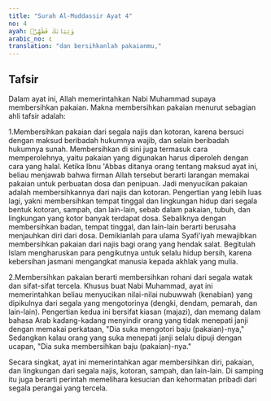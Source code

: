 ```yaml
---
title: "Surah Al-Muddassir Ayat 4"
no: 4
ayah: وَثِيَابَكَ فَطَهِّرْۖ
arabic_no: ٤
translation: "dan bersihkanlah pakaianmu,"
---
```


## Tafsir

Dalam ayat ini, Allah memerintahkan Nabi Muhammad supaya membersihkan pakaian. Makna membersihkan pakaian menurut sebagian ahli tafsir adalah:

1.Membersihkan pakaian dari segala najis dan kotoran, karena bersuci dengan maksud beribadah hukumnya wajib, dan selain beribadah hukumnya sunah. Membersihkan di sini juga termasuk cara memperolehnya, yaitu pakaian yang digunakan harus diperoleh dengan cara yang halal. Ketika Ibnu 'Abbas ditanya orang tentang maksud ayat ini, beliau menjawab bahwa firman Allah tersebut berarti larangan memakai pakaian untuk perbuatan dosa dan penipuan. Jadi menyucikan pakaian adalah membersihkannya dari najis dan kotoran. Pengertian yang lebih luas lagi, yakni membersihkan tempat tinggal dan lingkungan hidup dari segala bentuk kotoran, sampah, dan lain-lain, sebab dalam pakaian, tubuh, dan lingkungan yang kotor banyak terdapat dosa. Sebaliknya dengan membersihkan badan, tempat tinggal, dan lain-lain berarti berusaha menjauhkan diri dari dosa. Demikianlah para ulama Syafi'iyah mewajibkan membersihkan pakaian dari najis bagi orang yang hendak salat. Begitulah Islam mengharuskan para pengikutnya untuk selalu hidup bersih, karena kebersihan jasmani mengangkat manusia kepada akhlak yang mulia.

2.Membersihkan pakaian berarti membersihkan rohani dari segala watak dan sifat-sifat tercela. Khusus buat Nabi Muhammad, ayat ini memerintahkan beliau menyucikan nilai-nilai nubuwwah (kenabian) yang dipikulnya dari segala yang mengotorinya (dengki, dendam, pemarah, dan lain-lain). Pengertian kedua ini bersifat kiasan (majazi), dan memang dalam bahasa Arab kadang-kadang menyindir orang yang tidak menepati janji dengan memakai perkataan, "Dia suka mengotori baju (pakaian)-nya," Sedangkan kalau orang yang suka menepati janji selalu dipuji dengan ucapan, "Dia suka membersihkan baju (pakaian)-nya."

Secara singkat, ayat ini memerintahkan agar membersihkan diri, pakaian, dan lingkungan dari segala najis, kotoran, sampah, dan lain-lain. Di samping itu juga berarti perintah memelihara kesucian dan kehormatan pribadi dari segala perangai yang tercela.